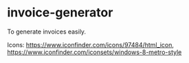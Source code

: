 invoice-generator
=================

To generate invoices easily.



Icons: https://www.iconfinder.com/icons/97484/html_icon, https://www.iconfinder.com/iconsets/windows-8-metro-style